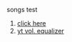 songs test

1. [click here](https://TrevCan.github.io/SongsTest/index.html)
2. [yt vol. equalizer](https://www.youtube.com/watch?v=kQnfNlGPvRg)
